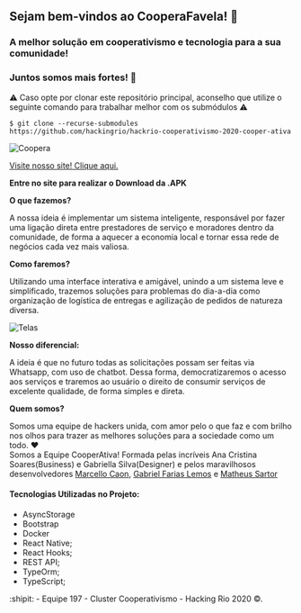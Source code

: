## Sejam bem-vindos ao CooperaFavela! :construction_worker:
### A melhor solução em cooperativismo e tecnologia para a sua comunidade!
### Juntos somos mais fortes! :muscle:

:warning: Caso opte por clonar este repositório principal, aconselho que utilize o seguinte comando para trabalhar melhor com os submódulos :warning: 

    $ git clone --recurse-submodules https://github.com/hackingrio/hackrio-cooperativismo-2020-cooper-ativa

![Coopera](https://i.ibb.co/F6wWhK7/IMG-20201011-WA0024.jpg)  

[Visite nosso site! Clique aqui.](https://gablemos.github.io/coopera-favela-page)

**Entre no site para realizar o Download da .APK**

**O que fazemos?**  
  
A nossa ideia é implementar um sistema inteligente, responsável por fazer uma ligação direta entre prestadores de serviço e moradores dentro da comunidade, de forma a aquecer a economia local e tornar essa rede de negócios cada vez mais valiosa.
    

**Como faremos?**  
  
Utilizando uma interface interativa e amigável, unindo a um sistema leve e simplificado, trazemos soluções para problemas do dia-a-dia como organização de logística de entregas e agilização de pedidos de natureza diversa.
    
![Telas](https://i.ibb.co/4MZ9s9W/IMG-20201011-WA0010.jpg)  


**Nosso diferencial:**  
  
A ideia é que no futuro todas as solicitações possam ser feitas via Whatsapp, com uso de chatbot. Dessa forma, democratizaremos o acesso aos serviços e traremos ao usuário o direito de consumir serviços de excelente qualidade, de forma simples e direta.  

**Quem somos?**  
  
Somos uma equipe de hackers unida, com amor pelo o que faz e com brilho nos olhos para trazer as melhores soluções para a sociedade como um todo. :heart:  
Somos a Equipe CooperAtiva! Formada pelas incríveis Ana Cristina Soares(Business) e Gabriella Silva(Designer) e pelos maravilhosos desenvolvedores [Marcello Caon](https://github.com/mcaon/), [Gabriel Farias Lemos](https://github.com/gablemos/) e [Matheus Sartor](https://github.com/Devsart) 


#### Tecnologias Utilizadas no Projeto:

- AsyncStorage
- Bootstrap
- Docker
- React Native;
- React Hooks;
- REST API;
- TypeOrm;
- TypeScript;

:shipit: - Equipe 197 - Cluster Cooperativismo - Hacking Rio 2020 ©.